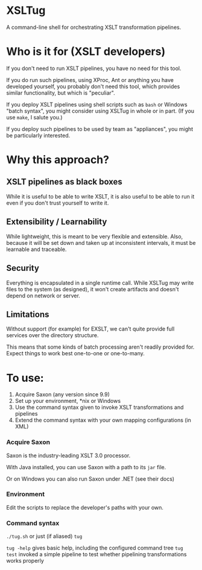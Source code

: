 # XSLTug

A command-line shell for orchestrating XSLT transformation pipelines.

# Who is it for (XSLT developers)

If you don't need to run XSLT pipelines, you have no need for this tool.

If you do run such pipelines, using XProc, Ant or anything you have developed yourself, you probably don't need this tool, which provides similar functionality, but which is "peculiar". 

If you deploy XSLT pipelines using shell scripts such as `bash` or Windows "batch syntax", you might consider using XSLTug in whole or in part. (If you use `make`, I salute you.)

If you deploy such pipelines to be used by team as "appliances", you might be particularly interested.

# Why this approach?

## XSLT pipelines as black boxes

While it is useful to be able to write XSLT, it is also useful to be able to run it even if you don't trust yourself to write it.

## Extensibility / Learnability

While lightweight, this is meant to be very flexible and extensible. Also, because it will be set down and taken up at inconsistent intervals, it must be learnable and traceable.

## Security

Everything is encapsulated in a single runtime call. While XSLTug may write files to the system (as designed), it won't create artifacts and doesn't depend on network or server.

## Limitations

Without support (for example) for EXSLT, we can't quite provide full services over the directory structure.

This means that some kinds of batch processing aren't readily provided for. Expect things to work best one-to-one or one-to-many.

# To use:

1. Acquire Saxon (any version since 9.9)
1. Set up your environment, \*nix or Windows
1. Use the command syntax given to invoke XSLT transformations and pipelines
1. Extend the command syntax with your own mapping configurations (in XML)

### Acquire Saxon

Saxon is the industry-leading XSLT 3.0 processor.

With Java installed, you can use Saxon with a path to its `jar` file.

Or on Windows you can also run Saxon under .NET (see their docs)


### Environment

Edit the scripts to replace the developer's paths with your own.

### Command syntax
 
`./tug.sh` or just (if aliased) `tug`

`tug -help` gives basic help, including the configured command tree
`tug test` invoked a simple pipeline to test whether pipelining transformations works properly

